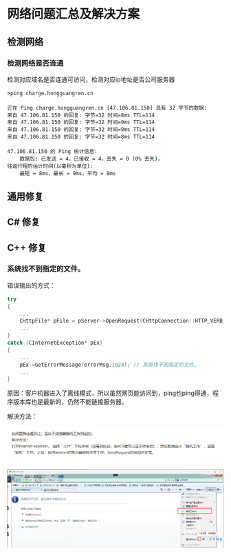 # 网络问题汇总及解决方案

## 检测网络

### 检测网络是否连通

检测对应域名是否连通可访问，检测对应ip地址是否公司服务器

```bat
>ping charge.hongguangren.cn

正在 Ping charge.hongguangren.cn [47.106.81.150] 具有 32 字节的数据:
来自 47.106.81.150 的回复: 字节=32 时间=8ms TTL=114
来自 47.106.81.150 的回复: 字节=32 时间=9ms TTL=114
来自 47.106.81.150 的回复: 字节=32 时间=9ms TTL=114
来自 47.106.81.150 的回复: 字节=32 时间=8ms TTL=114

47.106.81.150 的 Ping 统计信息:
    数据包: 已发送 = 4，已接收 = 4，丢失 = 0 (0% 丢失)，
往返行程的估计时间(以毫秒为单位):
    最短 = 8ms，最长 = 9ms，平均 = 8ms
```

## 通用修复

## C# 修复

## C++ 修复

### 系统找不到指定的文件。

错误输出的方式：

```cpp
try 
{ 
    ...
    CHttpFile* pFile = pServer->OpenRequest(CHttpConnection::HTTP_VERB_POST, cs_pathName); 
    ...
} 
catch (CInternetException* pEx) 
{ 
    ...
    pEx->GetErrorMessage(errorMsg,1024); // 系统找不到指定的文件。
    ...
} 
```

原因：客户机器进入了离线模式，所以虽然网页能访问到，ping也ping得通，程序版本库也是最新的，仍然不能链接服务器。

解决方法：

![IE脱机](./网络问题汇总及解决方案/IE脱机.png "IE脱机")

![IE脱机2](./网络问题汇总及解决方案/IE脱机2.png "IE脱机2")